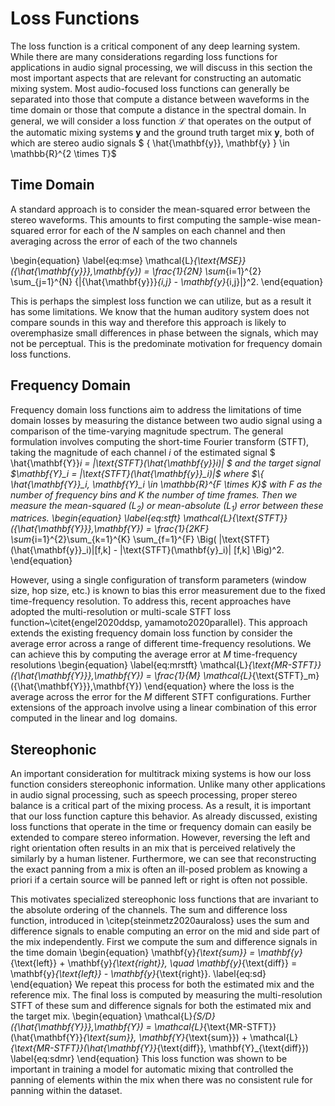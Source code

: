 # Loss Functions

The loss function is a critical component of any deep learning system. While there are many considerations regarding loss functions for applications in audio signal processing, we will discuss in this section the most important aspects that are relevant for constructing an automatic mixing system. 
Most audio-focused loss functions can generally be separated into those that compute a distance between waveforms in the time domain or those that compute a distance in the spectral domain. 
In general, we will consider a loss function $\mathcal{L}$ that operates on the output of the automatic mixing systems $\mathbf{y}$ and the ground truth target mix $\mathbf{y}$, both of which are stereo audio signals $ \{ \hat{\mathbf{y}}, \mathbf{y} \} \in \mathbb{R}^{2 \times T}$

## Time Domain

A standard approach is to consider the mean-squared error between the stereo waveforms. This amounts to first computing the sample-wise mean-squared error for each of the $N$ samples on each channel and then averaging across the error of each of the two channels

\begin{equation} \label{eq:mse}
    \mathcal{L}_{\text{MSE}}({\hat{\mathbf{y}}},\mathbf{y}) = \frac{1}{2N} \sum_{i=1}^{2} \sum_{j=1}^{N} {|{\hat{\mathbf{y}}}_{i,j} - \mathbf{y}_{i,j}|}^2.
\end{equation}

This is perhaps the simplest loss function we can utilize, but as a result it has some limitations. We know that the human auditory system does not compare sounds in this way and therefore this approach is likely to overemphasize small differences in phase between the signals, which may not be perceptual. This is the predominate motivation for frequency domain loss functions.

## Frequency Domain


Frequency domain loss functions aim to address the limitations of time domain losses by measuring the distance between two audio signal using a comparison of the time-varying magnitude spectrum. 
The general formulation involves computing the short-time Fourier transform (STFT), taking the magnitude of each channel $i$ of the estimated signal $ \hat{\mathbf{Y}}_i = |\text{STFT}(\hat{\mathbf{y}}_i)| $  and the target signal $\mathbf{Y}_i = |\text{STFT}(\hat{\mathbf{y}}_i)|$ where $\{ \hat{\mathbf{Y}}_i, \mathbf{Y}_i \in \mathbb{R}^{F \times K}$ with $F$ as the number of frequency bins and $K$ the number of time frames. 
Then we measure the mean-squared ($L_2$) or mean-absolute ($L_1$) error between these matrices. 
\begin{equation} \label{eq:stft}
    \mathcal{L}_{\text{STFT}}({\hat{\mathbf{Y}}},\mathbf{Y}) = \frac{1}{2KF}  \sum_{i=1}^{2}\sum_{k=1}^{K} \sum_{f=1}^{F} \Big(  |\text{STFT}(\hat{\mathbf{y}}_i)|[f,k] - |\text{STFT}(\mathbf{y}_i)| [f,k] \Big)^2.
\end{equation}
 
However, using a single configuration of transform parameters (window size, hop size, etc.) is known to bias this error measurement due to the fixed time-frequency resolution. 
To address this, recent approaches have adopted the multi-resolution or multi-scale STFT loss function~\citet{engel2020ddsp, yamamoto2020parallel}. 
This approach extends the existing frequency domain loss function by consider the average error across a range of different time-frequency resolutions. 
We can achieve this by computing the average error at $M$ time-frequency resolutions
\begin{equation} \label{eq:mrstft}
    \mathcal{L}_{\text{MR-STFT}}({\hat{\mathbf{Y}}},\mathbf{Y}) = \frac{1}{M} \mathcal{L}_{\text{STFT}_m}({\hat{\mathbf{Y}}},\mathbf{Y})
\end{equation}
where the loss is the average across the error for the $M$ different STFT configurations. 
Further extensions of the approach involve using a linear combination of this error computed in the linear and $\log$ domains.

## Stereophonic


An important consideration for multitrack mixing systems is how our loss function considers stereophonic information. 
Unlike many other applications in audio signal processing, such as speech processing, proper stereo balance is a critical part of the mixing process. 
As a result, it is important that our loss function capture this behavior. 
As already discussed, existing loss functions that operate in the time or frequency domain can easily be extended to compare stereo information. 
However, reversing the left and right orientation often results in an mix that is perceived relatively the similarly by a human listener. 
Furthermore, we can see that reconstructing the exact panning from a mix is often an ill-posed problem as knowing a priori if a certain source will be panned left or right is often not possible. 

This motivates specialized stereophonic loss functions that are invariant to the absolute ordering of the channels. 
The sum and difference loss function, introduced in \citep{steinmetz2020auraloss} uses the sum and difference signals to enable computing an error on the mid and side part of the mix independently. 
First we compute the sum and difference signals in the time domain
\begin{equation}
    \mathbf{y}_{\text{sum}}  = \mathbf{y}_{\text{left}} + \mathbf{y}_{\text{right}},  \quad
    \mathbf{y}_{\text{diff}} = \mathbf{y}_{\text{left}} - \mathbf{y}_{\text{right}}.  \label{eq:sd}
\end{equation}
We repeat this process for both the estimated mix and the reference mix. 
The final loss is computed by measuring the multi-resolution STFT of these sum and difference signals for both the estimated mix and the target mix. 
\begin{equation}
    \mathcal{L}_{S/D}({\hat{\mathbf{Y}}},\mathbf{Y}) = \mathcal{L}_{\text{MR-STFT}}(\hat{\mathbf{Y}}_{\text{sum}}, \mathbf{Y}_{\text{sum}}) + 
    \mathcal{L}_{\text{MR-STFT}}(\hat{\mathbf{Y}}_{\text{diff}}, \mathbf{Y}_{\text{diff}}) \label{eq:sdmr}
\end{equation}
This loss function was shown to be important in training a model for automatic mixing that controlled the panning of elements within the mix when there was no consistent rule for panning within the dataset.

